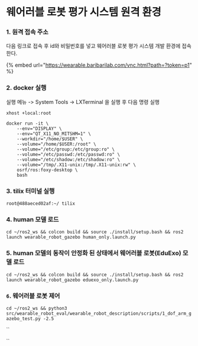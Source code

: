 # 웨어러블 로봇 평가 시스템 원격 환경

### 1. 원격 접속 주소

다음 링크로 접속 후 id와 비밀번호를 넣고 웨어러블 로봇 평가 시스템 개발 환경에 접속한다.&#x20;

{% embed url="https://wearable.baribarilab.com/vnc.html?path=?token=p1" %}

### 2. docker 실행

실행 메뉴 -> System Tools -> LXTerminal 을 실행 후 다음 명령 실행

```
xhost +local:root

docker run -it \
    --env="DISPLAY" \
    --env="QT_X11_NO_MITSHM=1" \
    --workdir="/home/$USER" \
    --volume="/home/$USER:/root" \
    --volume="/etc/group:/etc/group:ro" \
    --volume="/etc/passwd:/etc/passwd:ro" \
    --volume="/etc/shadow:/etc/shadow:ro" \
    --volume="/tmp/.X11-unix:/tmp/.X11-unix:rw" \
    osrf/ros:foxy-desktop \
    bash
```

### 3. tilix 터미널 실행&#x20;

```
root@488aeced02af:~/ tilix
```

### 4. human 모델 로드

`cd ~/ros2_ws && colcon build && source ./install/setup.bash && ros2 launch wearable_robot_gazebo human_only.launch.py`

### 5. human 모델의 동작이 안정화 된 상태에서 웨어러블 로봇(EduExo) 모델 로드

`cd ~/ros2_ws && colcon build && source ./install/setup.bash && ros2 launch wearable_robot_gazebo eduexo_only.launch.py`

### `6`. 웨어러블 로봇 제어

`cd ~/ros2_ws && python3 src/wearable_robot_eval/wearable_robot_description/scripts/1_dof_arm_gazebo_test.py -2.5`

``

``

